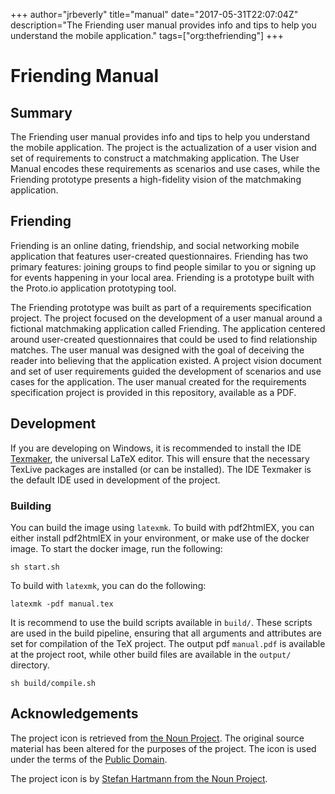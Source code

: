 +++
author="jrbeverly"
title="manual"
date="2017-05-31T22:07:04Z"
description="The Friending user manual provides info and tips to help you understand the mobile application."
tags=["org:thefriending"]
+++

# Friending Manual

## Summary

The Friending user manual provides info and tips to help you understand the mobile application.  The project is the actualization of a user vision and set of requirements to construct a matchmaking application.  The User Manual encodes these requirements as scenarios and use cases, while the Friending prototype presents a high-fidelity vision of the matchmaking application.

## Friending

Friending is an online dating, friendship, and social networking mobile application that features user-created questionnaires. Friending has two primary features: joining groups to find people similar to you or signing up for events happening in your local area.  Friending is a prototype built with the Proto.io application prototyping tool.

The Friending prototype was built as part of a requirements specification project.  The project focused on the development of a user manual around a fictional matchmaking application called Friending.  The application centered around user-created questionnaires that could be used to find relationship matches.  The user manual was designed with the goal of deceiving the reader into believing that the application existed.  A project vision document and set of user requirements guided the development of scenarios and use cases for the application.   The user manual created for the requirements specification project is provided in this repository, available as a PDF.

## Development

If you are developing on Windows, it is recommended to install the IDE [Texmaker](http://www.xm1math.net/texmaker/), the universal LaTeX editor.  This will ensure that the necessary TexLive packages are installed (or can be installed).  The IDE Texmaker is the default IDE used in development of the project.

### Building

You can build the image using `latexmk`.  To build with pdf2htmlEX, you can either install pdf2htmlEX in your environment, or make use of the docker image.  To start the docker image, run the following:

```console
sh start.sh
```

To build with `latexmk`, you can do the following: 

```console
latexmk -pdf manual.tex
```

It is recommend to use the build scripts available in `build/`.   These scripts are used in the build pipeline, ensuring that all arguments and attributes are set for compilation of the TeX project.  The output pdf `manual.pdf` is available at the project root, while other build files are available in the `output/` directory.

```console
sh build/compile.sh
```

## Acknowledgements

The project icon is retrieved from [the Noun Project](docs/icon/icon.json). The original source material has been altered for the purposes of the project. The icon is used under the terms of the [Public Domain](https://creativecommons.org/publicdomain/zero/1.0/).

The project icon is by [Stefan Hartmann from the Noun Project](https://thenounproject.com/term/like/201300/).